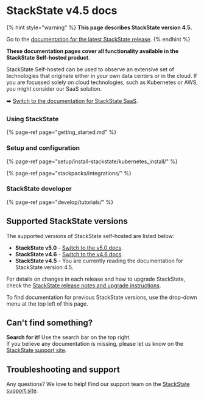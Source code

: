 # StackState v4.5 docs

{% hint style="warning" %}
**This page describes StackState version 4.5.**

Go to the [documentation for the latest StackState release](https://docs.stackstate.com/latest).
{% endhint %}

**These documentation pages cover all functionality available in the StackState Self-hosted product**. 

StackState Self-hosted can be used to observe an extensive set of technologies that originate either in your own data centers or in the cloud. If you are focussed solely on cloud technologies, such as Kubernetes or AWS, you might consider our SaaS solution. 

➡️ [Switch to the documentation for StackState SaaS](https://docs.stackstate.com/v/stackstate-saas/).

### Using StackState

{% page-ref page="getting_started.md" %}

### Setup and configuration

{% page-ref page="setup/install-stackstate/kubernetes_install/" %}

{% page-ref page="stackpacks/integrations/" %}

### StackState developer

{% page-ref page="develop/tutorials/" %}

## Supported StackState versions

The supported versions of StackState self-hosted are listed below:

* **StackState v5.0** - [Switch to the v5.0 docs](https://docs.stackstate.com/v/5.0/).
* **StackState v4.6** - [Switch to the v4.6 docs](https://docs.stackstate.com/v/4.6/).
* **StackState v4.5** - You are currently reading the documentation for StackState version 4.5.

For details on changes in each release and how to upgrade StackState, check the [StackState release notes and upgrade instructions](setup/upgrade-stackstate/).

To find documentation for previous StackState versions, use the drop-down menu at the top left of this page.

## Can't find something?

**Search for it!** Use the search bar on the top right.  
If you believe any documentation is missing, please let us know on the [StackState support site](http://support.stackstate.com/).

## Troubleshooting and support

Any questions? We love to help! Find our support team on the [StackState support site](http://support.stackstate.com/).

